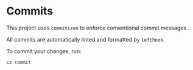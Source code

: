 # Commits

This project uses `commitizen` to enforce conventional commit messages. 

All commits are automatically linted and formatted by `lefthook`.

To commit your changes, run:
```
cz commit
```
